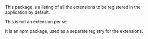 This package is a listing of all the extensions to be registered in the application by default.

This is not an extension per se.

It is an npm package, used as a separate registry for the extensions.